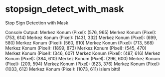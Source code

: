 # stopsign_detect_with_mask
Stop Sign Detection with Mask

Console Output:
Merkez Konum (Pixel): (576, 965)
Merkez Konum (Pixel): (753, 614)
Merkez Konum (Pixel): (1431, 332)
Merkez Konum (Pixel): (699, 580)
Merkez Konum (Pixel): (560, 610)
Merkez Konum (Pixel): (713, 568)
Merkez Konum (Pixel): (1899, 873)
Merkez Konum (Pixel): (545, 470)
Merkez Konum (Pixel): (346, 607)
Merkez Konum (Pixel): (487, 616)
Merkez Konum (Pixel): (384, 610)
Merkez Konum (Pixel): (296, 600)
Merkez Konum (Pixel): (209, 594)
Merkez Konum (Pixel): (623, 376)
Merkez Konum (Pixel): (1033, 612)
Merkez Konum (Pixel): (1073, 611)
islem bitti!

